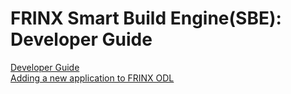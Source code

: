 # FRINX Smart Build Engine(SBE): Developer Guide

[Developer Guide](Developer_Guide/developer-guide.md)  
[Adding a new application to FRINX ODL](Developer_Guide/designing-a-new-application-with-the-frinx-distribution.md)  


